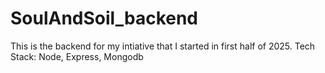 # SoulAndSoil_backend
This is the backend for my intiative that I started in first half of 2025. 
Tech Stack: Node, Express, Mongodb
